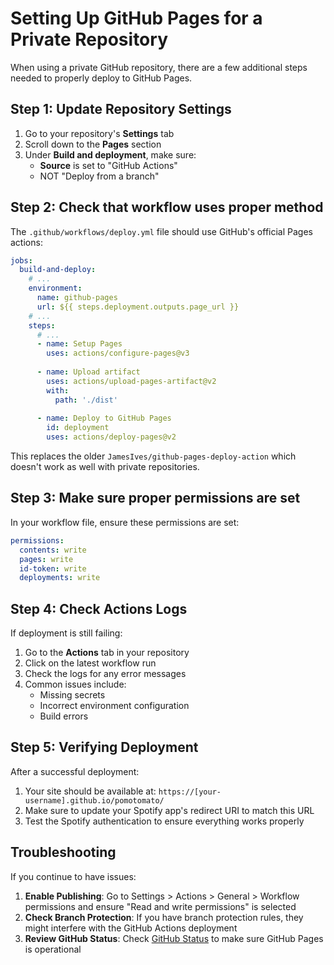 # Setting Up GitHub Pages for a Private Repository

When using a private GitHub repository, there are a few additional steps needed to properly deploy to GitHub Pages.

## Step 1: Update Repository Settings

1. Go to your repository's **Settings** tab
2. Scroll down to the **Pages** section
3. Under **Build and deployment**, make sure:
   - **Source** is set to "GitHub Actions"
   - NOT "Deploy from a branch"

## Step 2: Check that workflow uses proper method

The `.github/workflows/deploy.yml` file should use GitHub's official Pages actions:

```yaml
jobs:
  build-and-deploy:
    # ...
    environment:
      name: github-pages
      url: ${{ steps.deployment.outputs.page_url }}
    # ...
    steps:
      # ...
      - name: Setup Pages
        uses: actions/configure-pages@v3
        
      - name: Upload artifact
        uses: actions/upload-pages-artifact@v2
        with:
          path: './dist'
          
      - name: Deploy to GitHub Pages
        id: deployment
        uses: actions/deploy-pages@v2
```

This replaces the older `JamesIves/github-pages-deploy-action` which doesn't work as well with private repositories.

## Step 3: Make sure proper permissions are set

In your workflow file, ensure these permissions are set:

```yaml
permissions:
  contents: write
  pages: write
  id-token: write
  deployments: write
```

## Step 4: Check Actions Logs

If deployment is still failing:

1. Go to the **Actions** tab in your repository
2. Click on the latest workflow run
3. Check the logs for any error messages
4. Common issues include:
   - Missing secrets
   - Incorrect environment configuration
   - Build errors

## Step 5: Verifying Deployment

After a successful deployment:

1. Your site should be available at: `https://[your-username].github.io/pomotomato/`
2. Make sure to update your Spotify app's redirect URI to match this URL
3. Test the Spotify authentication to ensure everything works properly

## Troubleshooting

If you continue to have issues:

1. **Enable Publishing**: Go to Settings > Actions > General > Workflow permissions and ensure "Read and write permissions" is selected
2. **Check Branch Protection**: If you have branch protection rules, they might interfere with the GitHub Actions deployment
3. **Review GitHub Status**: Check [GitHub Status](https://www.githubstatus.com/) to make sure GitHub Pages is operational 